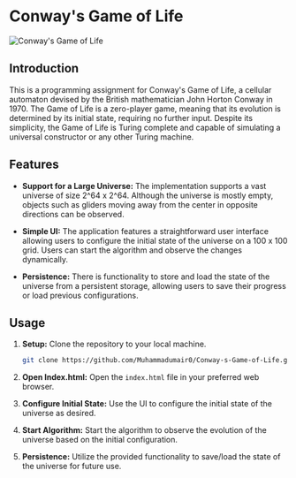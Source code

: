 # Conway's Game of Life

![Conway's Game of Life](https://upload.wikimedia.org/wikipedia/commons/e/e5/Gospers_glider_gun.gif)

## Introduction

This is a programming assignment for Conway's Game of Life, a cellular automaton devised by the British mathematician John Horton Conway in 1970. The Game of Life is a zero-player game, meaning that its evolution is determined by its initial state, requiring no further input. Despite its simplicity, the Game of Life is Turing complete and capable of simulating a universal constructor or any other Turing machine.

## Features

- **Support for a Large Universe:** The implementation supports a vast universe of size 2^64 x 2^64. Although the universe is mostly empty, objects such as gliders moving away from the center in opposite directions can be observed.

- **Simple UI:** The application features a straightforward user interface allowing users to configure the initial state of the universe on a 100 x 100 grid. Users can start the algorithm and observe the changes dynamically.

- **Persistence:** There is functionality to store and load the state of the universe from a persistent storage, allowing users to save their progress or load previous configurations.

## Usage

1. **Setup:** Clone the repository to your local machine.
    ```bash
    git clone https://github.com/Muhammadumair0/Conway-s-Game-of-Life.git
    ```

2. **Open Index.html:** Open the `index.html` file in your preferred web browser.

3. **Configure Initial State:** Use the UI to configure the initial state of the universe as desired.

4. **Start Algorithm:** Start the algorithm to observe the evolution of the universe based on the initial configuration.

5. **Persistence:** Utilize the provided functionality to save/load the state of the universe for future use.
